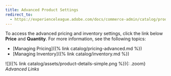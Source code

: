 ```yaml
---
title: Advanced Product Settings
redirect_to:
  - https://experienceleague.adobe.com/docs/commerce-admin/catalog/products/product-create.html#advanced-pricing-and-inventory
---
```


To access the advanced pricing and inventory settings, click the link below **Price** and **Quantity**. For more information, see the following topics:

- [Managing Pricing]({% link catalog/pricing-advanced.md %})
- [Managing Inventory]({% link catalog/inventory.md %})

![]({% link catalog/assets/product-details-simple.png %}){: .zoom}
_Advanced Links_
